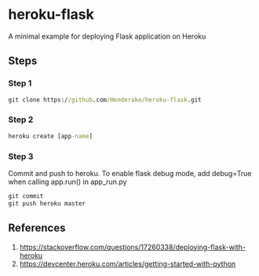 # heroku-flask
A minimal example for deploying Flask application on Heroku

## Steps

### Step 1

```cmd
git clone https://github.com/Henderake/heroku-flask.git
```

### Step 2

```cmd
heroku create [app-name]
```

### Step 3
Commit and push to heroku. To enable flask debug mode, add debug=True when calling app.run() in app_run.py

```cmd
git commit
git push heroku master
```


## References
1. https://stackoverflow.com/questions/17260338/deploying-flask-with-heroku
2. https://devcenter.heroku.com/articles/getting-started-with-python

